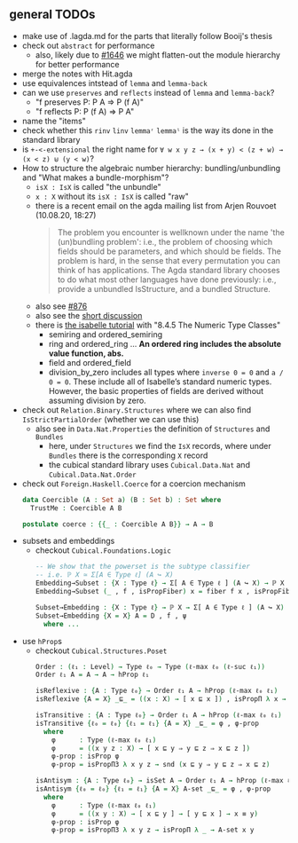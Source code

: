 
## general TODOs

- make use of .lagda.md for the parts that literally follow Booij's thesis
- check out `abstract` for performance
  - also, likely due to [#1646](https://github.com/agda/agda/issues/1646) we might flatten-out the module hierarchy for better performance
- merge the notes with Hit.agda
- use equivalences intstead of `lemma` and `lemma-back`
- can we use `preserves` and `reflects` instead of `lemma` and `lemma-back`?
  - "f preserves P: P A ⇒ P (f A)"
  - "f reflects  P: P (f A) ⇒ P A"
- name the "items"
- check whether this `rinv` `linv` `lemmaʳ` `lemmaˡ` is the way its done in the standard library
- is `+-<-extensional` the right name for `∀ w x y z → (x + y) < (z + w) → (x < z) ⊎ (y < w)`?
- How to structure the algebraic number hierarchy: bundling/unbundling and "What makes a bundle-morphism"?
  - `isX : IsX` is called "the unbundle"
  - `x : X` without its `isX : IsX` is called "raw"
  - there is a recent email on the agda mailing list from Arjen Rouvoet (10.08.20, 18:27)
    > The problem you encounter is wellknown under the name 'the (un)bundling problem':
    > i.e., the problem of choosing which fields should be parameters, and which should be fields.
    > The problem is hard, in the sense that every permutation you can think of has applications.
    > The Agda standard library chooses to do what most other languages have done previously: i.e., provide a unbundled IsStructure, and a bundled Structure.
  - also see [#876](https://github.com/agda/agda-stdlib/issues/876)
  - also see the [short discussion](https://github.com/mchristianl/synthetic-reals/commit/efd0548b72be70395cbe64adb3d8c8b46c9d0e39#commitcomment-41404077)
  - there is [the isabelle tutorial](https://isabelle.in.tum.de/doc/tutorial.pdf) with "8.4.5  The Numeric Type Classes"
    - semiring and ordered_semiring
    - ring and ordered_ring ... **An ordered ring includes the absolute value function, abs.**
    - field and ordered_field
    - division_by_zero includes all types where `inverse 0 = 0` and `a / 0 = 0`.
      These include all of Isabelle’s standard numeric types. However, the basic properties of fields are derived without assuming division by zero.
- check out `Relation.Binary.Structures` where we can also find `IsStrictPartialOrder` (whether we can use this)
  - also see in `Data.Nat.Properties` the definition of `Structures` and `Bundles`
    - here, under `Structures` we find the `IsX` records, where under `Bundles` there is the corresponding `X` record
    - the cubical standard library uses `Cubical.Data.Nat` and `Cubical.Data.Nat.Order`
- check out `Foreign.Haskell.Coerce` for a coercion mechanism
  ```agda
  data Coercible (A : Set a) (B : Set b) : Set where
    TrustMe : Coercible A B

  postulate coerce : {{_ : Coercible A B}} → A → B
  ```
- subsets and embeddings
  - checkout `Cubical.Foundations.Logic`
    ```agda
    -- We show that the powerset is the subtype classifier
    -- i.e. ℙ X ≃ Σ[A ∈ Type ℓ] (A ↪ X)
    Embedding→Subset : {X : Type ℓ} → Σ[ A ∈ Type ℓ ] (A ↪ X) → ℙ X
    Embedding→Subset (_ , f , isPropFiber) x = fiber f x , isPropFiber x

    Subset→Embedding : {X : Type ℓ} → ℙ X → Σ[ A ∈ Type ℓ ] (A ↪ X)
    Subset→Embedding {X = X} A = D , f , ψ
      where ...
    ```
- use `hProp`s
  - checkout `Cubical.Structures.Poset`
    ```agda
    Order : (ℓ₁ : Level) → Type ℓ₀ → Type (ℓ-max ℓ₀ (ℓ-suc ℓ₁))
    Order ℓ₁ A = A → A → hProp ℓ₁

    isReflexive : {A : Type ℓ₀} → Order ℓ₁ A → hProp (ℓ-max ℓ₀ ℓ₁)
    isReflexive {A = X} _⊑_ = ((x : X) → [ x ⊑ x ]) , isPropΠ λ x → snd (x ⊑ x)

    isTransitive : {A : Type ℓ₀} → Order ℓ₁ A → hProp (ℓ-max ℓ₀ ℓ₁)
    isTransitive {ℓ₀ = ℓ₀} {ℓ₁ = ℓ₁} {A = X} _⊑_ = φ , φ-prop
      where
        φ      : Type (ℓ-max ℓ₀ ℓ₁)
        φ      = ((x y z : X) → [ x ⊑ y ⇒ y ⊑ z ⇒ x ⊑ z ])
        φ-prop : isProp φ
        φ-prop = isPropΠ3 λ x y z → snd (x ⊑ y ⇒ y ⊑ z ⇒ x ⊑ z)

    isAntisym : {A : Type ℓ₀} → isSet A → Order ℓ₁ A → hProp (ℓ-max ℓ₀ ℓ₁)
    isAntisym {ℓ₀ = ℓ₀} {ℓ₁ = ℓ₁} {A = X} A-set _⊑_ = φ , φ-prop
      where
        φ      : Type (ℓ-max ℓ₀ ℓ₁)
        φ      = ((x y : X) → [ x ⊑ y ] → [ y ⊑ x ] → x ≡ y)
        φ-prop : isProp φ
        φ-prop = isPropΠ3 λ x y z → isPropΠ λ _ → A-set x y
    ```
